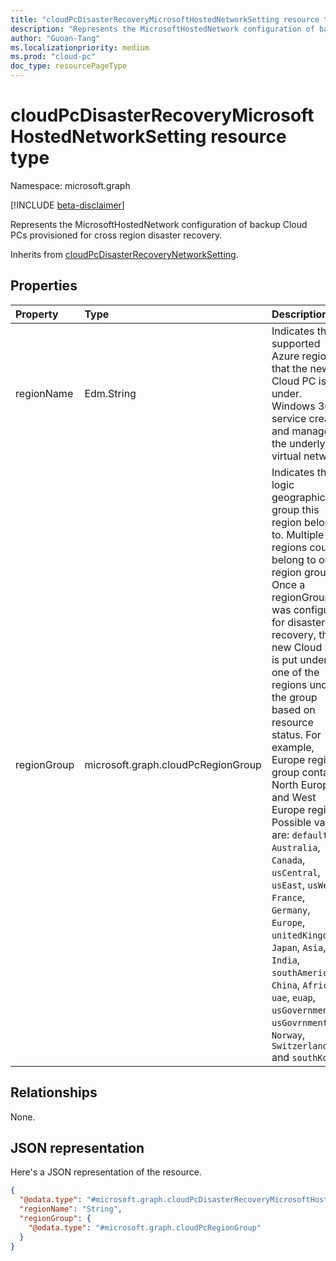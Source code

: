 ```yaml
---
title: "cloudPcDisasterRecoveryMicrosoftHostedNetworkSetting resource type"
description: "Represents the MicrosoftHostedNetwork configuration of backup Cloud PCs provisioned for cross region disaster recovery."
author: "Guoan-Tang"
ms.localizationpriority: medium
ms.prod: "cloud-pc"
doc_type: resourcePageType
---
```


# cloudPcDisasterRecoveryMicrosoftHostedNetworkSetting resource type

Namespace: microsoft.graph

[!INCLUDE [beta-disclaimer](../../includes/beta-disclaimer.md)]

Represents the MicrosoftHostedNetwork configuration of backup Cloud PCs provisioned for cross region disaster recovery.

Inherits from [cloudPcDisasterRecoveryNetworkSetting](cloudpcdisasterrecoverynetworksetting.md).

## Properties

|Property|Type|Description|
|:---|:---|:---|
|regionName|Edm.String|Indicates the supported Azure region that the new Cloud PC is put under. Windows 365 service create and manage the underlying virtual network.|
|regionGroup|microsoft.graph.cloudPcRegionGroup|Indicates the logic geographic group this region belongs to. Multiple regions could belong to one region group. Once a regionGroup was configured for disaster recovery, the new Cloud PC is put under one of the regions under the group based on resource status. For example, Europe region group contains North Europe and West Europe regions. Possible values are: `default`, `Australia`, `Canada`, `usCentral`, `usEast`, `usWest`, `France`, `Germany`, `Europe`, `unitedKingdom`, `Japan`, `Asia`, `India`, `southAmerica`, `China`, `Africa`, `uae`, `euap`, `usGovernment`, `usGovrnmentDod`, `Norway`, `Switzerland` and `southKorea`.|

## Relationships

None.

## JSON representation

Here's a JSON representation of the resource.
<!-- {
  "blockType": "resource",
  "@odata.type": "microsoft.graph.cloudPcDisasterRecoveryMicrosoftHostedNetworkSetting"
}
-->

``` json
{
  "@odata.type": "#microsoft.graph.cloudPcDisasterRecoveryMicrosoftHostedNetworkSetting",
  "regionName": "String",
  "regionGroup": {
    "@odata.type": "#microsoft.graph.cloudPcRegionGroup"
  }
}
```
